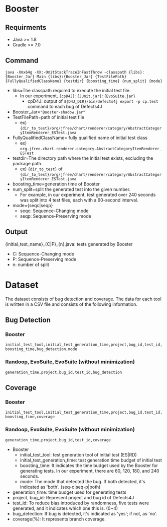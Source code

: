 # Booster

## Requirments

- Java >= 1.8
- Gradle >= 7.0

## Command

```
java -Xmx64g -XX:-OmitStackTraceInFastThrow -classpath {libs}:{Booster_Jar} Main {libs}:{Booster_Jar} {TestFilePath} {FullyQualifiedClassName} {testdir} {boosting_time} {num_split} {mode}
```

* libs=The classpath required to execute the initial test file.
    * In our experiment, `{cpD4J}:{JUnit.jar}:{EvoSuite.jar}`
        * cpD4J: output of `${D4J_DIR}/bin/defects4j export -p cp.test` command to each bug of Defects4J
* Booster_Jar=`"Booster-shadow.jar"`
* TestFilePath=path of initial test file
    * ex) `{dir_to_test}/org/jfree/chart/renderer/category/AbstractCategoryItemRenderer_ESTest.java`
* FullyQualifiedClassName= fully qualified name of initial test class
    * ex) `org.jfree.chart.renderer.category.AbstractCategoryItemRenderer_ESTest`
* testdir=The directory path where the initial test exists, excluding the package path.
    * ex) `{dir_to_test}` of `{dir_to_test}/org/jfree/chart/renderer/category/AbstractCategoryItemRenderer_ESTest.java`
* boosting_time=generation time of Booster
* num_split=split the generated test into the given number.
    * For example, in our experiment, test generated over 240 seconds was split into 4 test files, each with a 60-second interval.
* mode={seqc|seqp}
    * seqc: Sequence-Changing mode
    * seqp: Sequence-Preserving mode

## Output

{initial_test_name}\_{C|P}\_{n}.java: tests generated by Booster

* C: Sequence-Changing mode
* P: Sequence-Preserving mode
* n: number of split


# Dataset

The dataset consists of bug detection and coverage.
The data for each tool is written in a CSV file and consists of the following information.

## Bug Detection

### Booster

`initial_test_tool,initial_test_generation_time,project,bug_id,test_id,boosting_time,bug_detection,mode`

### Randoop, EvoSuite, EvoSuite (without minimization)

`generation_time,project,bug_id,test_id,bug_detection`

## Coverage

### Booster

`initial_test_tool,initial_test_generation_time,project,bug_id,test_id,boosting_time,coverage`

### Randoop, EvoSuite, EvoSuite (without minimization)

`generation_time,project,bug_id,test_id,coverage`


- Booster
    - initial_test_tool: test generation tool of initial test (ES|RD)
    - initial_test_generation_time: test generation time budget of initial test
    - boosting_time: It indicates the time budget used by the Booster for generating tests. In our experiment, there are 60, 120, 180, and 240 seconds.
    - mode: The mode that detected the bug. If both detected, it's indicated as 'both'. (seq-c|seq-p|both)
- generation_time: time budget used for generating tests
- project, bug_id: Represent project and bug id of Defects4J
- test_id: To reduce bias introduced by randomness, five tests were generated, and it indicates which one this is. (0~4)
- bug_detection: If bug is detected, it's indicated as 'yes'; if not, as 'no'.
- coverage(%): It represents branch coverage.





